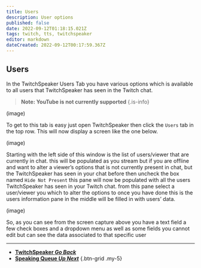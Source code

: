 ```yaml
---
title: Users
description: User options
published: false
date: 2022-09-12T01:18:15.021Z
tags: twitch, tts, twitchspeaker
editor: markdown
dateCreated: 2022-09-12T00:17:59.367Z
---
```


## Users 

In the TwitchSpeaker Users Tab you have various options which is available to all users that TwitchSpeaker has seen in the Twitch chat. 
>**Note: YouTube is not currently supported** 
{.is-info}


(image)

To get to this tab is easy just open TwitchSpeaker then click the `Users` tab in the top row. This will now display a screen like the one below.

(image) 

Starting with the left side of this window is the list of users/viewer that are currently in chat. this will be populated as you stream but if you are offline and want to alter a viewer’s options that is not currently present in chat, but the TwitchSpeaker has seen in your chat before then uncheck the box named `Hide Not Present` this pane will now be populated with all the users TwitchSpeaker has seen in your Twitch chat. from this pane select a user/viewer you which to alter the options to once you have done this is the users information pane in the middle will be filled in with users’ data. 

(image)

So, as you can see from the screen capture above you have a text field a few check boxes and a dropdown menu as well as some fields you cannot edit but can see the data associated to that specific user






***

- [<i class="mdi mdi-chevron-left"></i>**TwitchSpeaker *Go Back***](/en/TwitchSpeaker)
- [<i class="mdi mdi-human-queue text--twitch"></i>**Speaking Queue *Up Next***](/en/TwitchSpeaker/Speaking-Queue)
{.btn-grid .my-5}